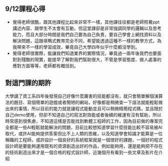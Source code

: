 ## 9/12課程心得
- 覺得老師很酷，跟其他課程比起來非常不一樣，其他課往往都是老師照著ppt講述內容、跟學生不太會有互動，但這堂課卻是非常強調同學的邏輯以及思考能力，而且大部分時間是我們自己要為自己負責，要自己學會上網找資料以及解決問題，這跟填鴨式教育完全不同，希望能透過這種不一樣的教學方式，為我帶來不一樣的學習成效，畢竟自己大學四年似乎什麼都沒學到。
- 覺得老師很實際，能讓我們知道業界的實際情況，畢竟過一兩年後我們也要面對到殘酷的現實，能提早了解對我們幫助很大，不管是學習態度、做人處事的應對方面等等，老師都有概括到。

## 對這門課的期許

大學讀了資工系四年後發現自己好像什麼厲害的技能都沒有，就只會簡單解個演算法的題目、寫個簡單的遊戲或者簡陋的網站，好像都是稍微查一下語法就能輕鬆做出來的事情，所以目前的能力就是讓程式能動並且可以稍微精簡程式碼，並且限於自己demo使用，但卻不知道自己的寫法對效能或者後續的維運有沒有幫助，所以時常感到很焦慮，不知道這樣是否能找到軟體工程師的工作，因為目前做的專案完全都是一些AI輕鬆就能解決的問題，目前比較想知道學習什麼技能比較不容易被AI取代，或許AI能夠提供答案但比不上人類的思維，以及知道學會知識才能算是一位稱職的工程師，或許設計一個良好的系統框架就是一個很好的課題，一個好的程式設計師是要能夠運用既有的資源創造出好的作品，例如能夠用，還是能夠把不存在的技術創造出來才是一個合格的程式設計師，近幾個月有看到一些文章及影片在介紹